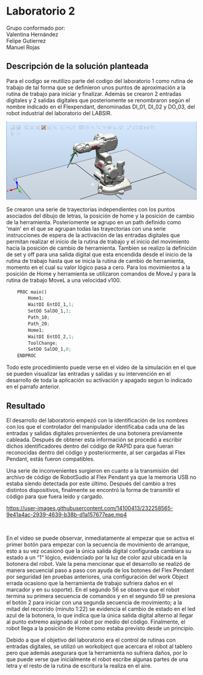 # Laboratorio 2

Grupo conformado por: <br>
Valentina Hernández <br>
Felipe Gutierrez <br>
Manuel Rojas <br>

## Descripción de la solución planteada

Para el codigo se reutilizo parte del codigo del laboratorio 1 como rutina de trabajo de tal forma que se definieron unos puntos de aproximación a la rutina de trabajo para iniciar y finalizar. Además se crearon 2 entradas digitales y 2 salidas digitales que posteriomente se renombraron según el nombre indicado en el Flexpendant, denominadas DI_01, DI_02 y DO_03, del robot industrial del laboratorio del LABSIR. 

![Configuración de señales en Robot Studio](./Multimedia/Manipulador.png "Configuración de señales en Robot Studio")

Se crearon una serie de trayectorias independientes con los puntos asociados del dibujo de letras, la posición de home y la posición de cambio de la herramienta. Posteriomente se agrupo en un path definido como 'main' en el que se agrupan todas las trayectorias con una serie instrucciones de espera de la activación de las entradas digitales que permitan realizar el inicio de la rutina de trabajo y el inicio del movimiento hacia la posición de cambio de herramienta. Tambien se realizo la definición de set y off para una salida digital que esta encendida desde el inicio de la rutina de trabajo hasta que se inicia la rutina de cambio de herramienta, momento en el cual su valor lógico pasa a cero. Para los movimientos a la posición de Home y herramienta se utilizaron comandos de MoveJ y para la rutina de trabajo MoveL a una velocidad v100. 

```python
    PROC main()
		Home1;
		WaitDI EntDI_1,1;
		SetDO SalDO_1,1;
		Path_10;
		Path_20;
		Home1;
		WaitDI EntDI_2,1;
		ToolChange;
		SetDO SalDO_1,0;
    ENDPROC
```

Todo este procedimiento puede verse en el video de la simulación en el que se pueden visualizar las entradas y salidas y su intervención en el desarrollo de toda la aplicación su activación y apagado segun lo indicado en el parrafo anterior.

## Resultado

El desarrollo del laboratorio empezó con la identificación de los nombres con los que el controlador del manipulador identificaba cada una de las entradas y salidas digitales provenientes de una botonera previamente cableada. Después de obtener esta información se procedió a escribir dichos identificadores dentro del código de RAPID para que fueran reconocidas dentro del código y posteriormente, al ser cargadas al Flex Pendant, estás fueron compatibles.

Una serie de inconvenientes surgieron en cuanto a la transmisión del archivo de código de RobotSudio al Flex Pendant ya que la memoria USB no estaba siendo detectada por este último. Después del cambio a tres distintos dispositivos, finalmente se encontró la forma de transmitir el código para que fuera leído y cargado.

https://user-images.githubusercontent.com/14100413/232258565-9e41a4ac-2939-4639-b38b-d1a157677eae.mp4

<br>

En el video se puede observar, inmediatamente al empezar que se activa el primer botón para empezar con la secuencia de movimiento de arranque, esto a su vez ocasionó que la única salida digital configurada cambiara su estado a un “1“ lógico, evidenciado por la luz de color azul ubicada en la botonera del robot. Vale la pena mencionar que el desarrollo se realizó de manera secuencial paso a paso con ayuda de los botones del Flex Pendant por seguridad (en pruebas anteriores, una configuración del work Object errada ocasiono que la herramienta de trabajo sufriera daños en el marcador y en su soporte). En el segundo 56 se observa que el robot termina su primera secuencia de comandos y en el segundo 59 se presiona el botón 2 para iniciar con una segunda secuencia de movimiento; a la mitad del recorrido (minuto 1:22) se evidencia el cambio de estado en el led azul de la botonera, lo que indica que la única salida digital alterno al llegar al punto extremo asignado al robot por medio del código. Finalmente, el robot llega a la posición de Home como estaba previsto desde un principio. 

Debido a que el objetivo del laboratorio era el control de rutinas con entradas digitales, se utilizó un workobject que acercara el robot al tablero pero que además asegurara que la herramienta no sufriera daños, por lo que puede verse que inicialmente el robot escribe algunas partes de una letra y el resto de la rutina de escritura la realiza en el aire.  
